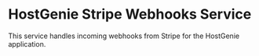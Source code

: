 # HostGenie Stripe Webhooks Service

This service handles incoming webhooks from Stripe for the HostGenie application.
